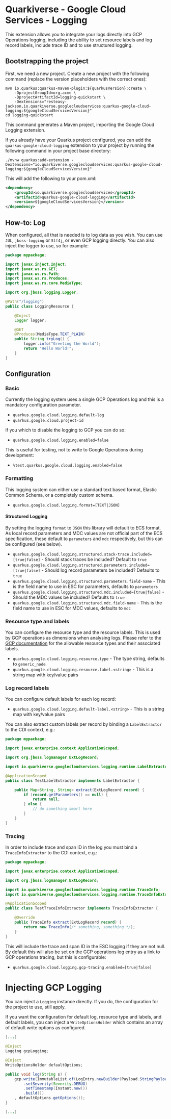 # Quarkiverse - Google Cloud Services - Logging

This extension allows you to integrate your logs directly into GCP Operations logging, including the ability to set
resource labels and log record labels, include trace ID and to use structured logging. 

## Bootstrapping the project

First, we need a new project. Create a new project with the following command (replace the version placeholders with the correct ones):

```shell script
mvn io.quarkus:quarkus-maven-plugin:${quarkusVersion}:create \
    -DprojectGroupId=org.acme \
    -DprojectArtifactId=logging-quickstart \
    -Dextensions="resteasy-jackson,io.quarkiverse.googlecloudservices:quarkus-google-cloud-logging:${googleCloudServicesVersion}"
cd logging-quickstart
```

This command generates a Maven project, importing the Google Cloud Logging extension.

If you already have your Quarkus project configured, you can add the `quarkus-google-cloud-logging` extension to your project by running the following command in your project base directory:
```shell script
./mvnw quarkus:add-extension -Dextensions="io.quarkiverse.googlecloudservices:quarkus-google-cloud-logging:${googleCloudServicesVersion}"
```

This will add the following to your pom.xml:

```xml
<dependency>
    <groupId>io.quarkiverse.googlecloudservices</groupId>
    <artifactId>quarkus-google-cloud-logging</artifactId>
    <version>${googleCloudServicesVersion}</version>
</dependency>
```

## How-to: Log
When configured, all that is needed is to log data as you wish. You can use `JUL`, `jboss-logging` or `Slf4j`, or even GCP logging directly. You can also 
inject the logger to use, so for example: 

```java
package mypackage;

import javax.inject.Inject;
import javax.ws.rs.GET;
import javax.ws.rs.Path;
import javax.ws.rs.Produces;
import javax.ws.rs.core.MediaType;

import org.jboss.logging.Logger;

@Path("/logging")
public class LoggingResource {

    @Inject
    Logger logger;

    @GET
    @Produces(MediaType.TEXT_PLAIN)
    public String tryLog() {
        logger.info("Greeting the World");
        return "Hello World!";
    }
}
```

##  Configuration

### Basic
Currently the logging system uses a single GCP Operations log and this is a mandatory configuration parameter. 

* `quarkus.google.cloud.logging.default-log`
* `quarkus.google.cloud.project-id`

If you which to disable the logging to GCP you can do so: 

* `quarkus.google.cloud.logging.enabled=false`

This is useful for testing, not to write to Google Operations during development: 

* `%test.quarkus.google.cloud.logging.enabled=false`

### Formatting
This logging system can either use a standard text based format, Elastic Common Schema, or a completely custom schema.    

* `quarkus.google.cloud.logging.format=[TEXT|JSON]`

#### Structured Logging
By setting the logging `format` to `JSON` this library will default to ECS format. As local record parameters and MDC values are not
official part of the ECS specification, these default to `parameters`  and `mdc` respectively, but this can be configured (see below).

* `quarkus.google.cloud.logging.structured.stack-trace.included=[true|false]` - Should stack traces be included? Default to `true`
* `quarkus.google.cloud.logging.structured.parameters.included=[true|false]` - Should log record parameters be included? Defaults to `true`
* `quarkus.google.cloud.logging.structured.parameters.field-name` - This is the field name to use in ESC for parameters, defaults to `parameters`
* `quarkus.google.cloud.logging.structured.mdc.included=[true|false]` - Should the MDC values be included? Defaults to `true`
* `quarkus.google.cloud.logging.structured.mdc.field-name` - This is the field name to use in ESC for MDC values, defaults to `mdc`

### Resource type and labels
You can configure the resource type and the resource labels. This is used by GCP operations as dimensions
when analysing logs. Please refer to the [GCP documentation](https://cloud.google.com/logging/docs/api/v2/resource-list#resource-types) 
for the allowable resource types and their associated labels. 

* `quarkus.google.cloud.logging.resource.type` - The type string, defaults to `generic_node`
* `quarkus.google.cloud.logging.resource.label.<string>` - This is a string map with key/value pairs

### Log record labels
You can configure default labels for each log record:

* `quarkus.google.cloud.logging.default-label.<string>` - This is a string map with key/value pairs

You can also extract custom labels per record by binding a `LabelExtractor` to the CDI context, e.g.: 

```java
package mypackage;

import javax.enterprise.context.ApplicationScoped;

import org.jboss.logmanager.ExtLogRecord;

import io.quarkiverse.googlecloudservices.logging.runtime.LabelExtractor;

@ApplicationScoped
public class TestLabelExtractor implements LabelExtractor {

    public Map<String, String> extract(ExtLogRecord record) {
        if (record.getParameters() == null) {
            return null;
        } else {
            // do something smart here
        }
    }
}
```

### Tracing
In order to include trace and span ID in the log you must bind a `TraceInfoExtractor` to the CDI context, e.g.:

```java
package mypackage;

import javax.enterprise.context.ApplicationScoped;

import org.jboss.logmanager.ExtLogRecord;

import io.quarkiverse.googlecloudservices.logging.runtime.TraceInfo;
import io.quarkiverse.googlecloudservices.logging.runtime.TraceInfoExtractor;

@ApplicationScoped
public class TestTraceInfoExtractor implements TraceInfoExtractor {

    @Override
    public TraceInfo extract(ExtLogRecord record) {
        return new TraceInfo(/* something, something */);
    }
}
```

This will include the trace and span ID in the ESC logging if they are not null. By default this
will also be set on the GCP operations log entry as a link to GCP operations tracing, but this is
configurable: 

* `quarkus.google.cloud.logging.gcp-tracing.enabled=[true|false]`

# Injecting GCP Logging
You can inject a `Logging` instance directly. If you do, the configuration for the project to use,
still apply. 

If you want the configuration for default log, resource type and labels, and default labels, you can
inject a `WriteOptionsHolder` which contains an array of default write options as configured. 

```java
[...]

@Inject
Logging gcpLogging;

@Inject
WriteOptionsHolder defaultOptions;

public void log(String s) {
    gcp.write(ImmutableList.of(LogEntry.newBuilder(Payload.StringPayload.of(s))
        .setSeverity(Severity.DEBUG)
        .setTimestamp(Instant.now())
        .build())
    , defaultOptions.getOptions());
}

[...]
```